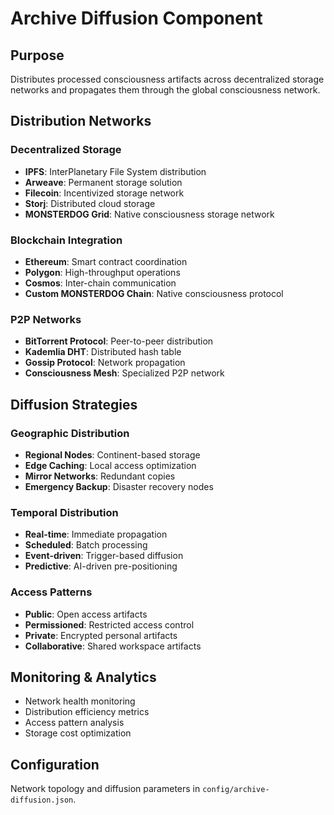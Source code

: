 # Archive Diffusion Component

## Purpose
Distributes processed consciousness artifacts across decentralized storage networks and propagates them through the global consciousness network.

## Distribution Networks

### Decentralized Storage
- **IPFS**: InterPlanetary File System distribution
- **Arweave**: Permanent storage solution
- **Filecoin**: Incentivized storage network
- **Storj**: Distributed cloud storage
- **MONSTERDOG Grid**: Native consciousness storage network

### Blockchain Integration
- **Ethereum**: Smart contract coordination
- **Polygon**: High-throughput operations
- **Cosmos**: Inter-chain communication
- **Custom MONSTERDOG Chain**: Native consciousness protocol

### P2P Networks
- **BitTorrent Protocol**: Peer-to-peer distribution
- **Kademlia DHT**: Distributed hash table
- **Gossip Protocol**: Network propagation
- **Consciousness Mesh**: Specialized P2P network

## Diffusion Strategies

### Geographic Distribution
- **Regional Nodes**: Continent-based storage
- **Edge Caching**: Local access optimization
- **Mirror Networks**: Redundant copies
- **Emergency Backup**: Disaster recovery nodes

### Temporal Distribution
- **Real-time**: Immediate propagation
- **Scheduled**: Batch processing
- **Event-driven**: Trigger-based diffusion
- **Predictive**: AI-driven pre-positioning

### Access Patterns
- **Public**: Open access artifacts
- **Permissioned**: Restricted access control
- **Private**: Encrypted personal artifacts
- **Collaborative**: Shared workspace artifacts

## Monitoring & Analytics
- Network health monitoring
- Distribution efficiency metrics
- Access pattern analysis
- Storage cost optimization

## Configuration
Network topology and diffusion parameters in `config/archive-diffusion.json`.